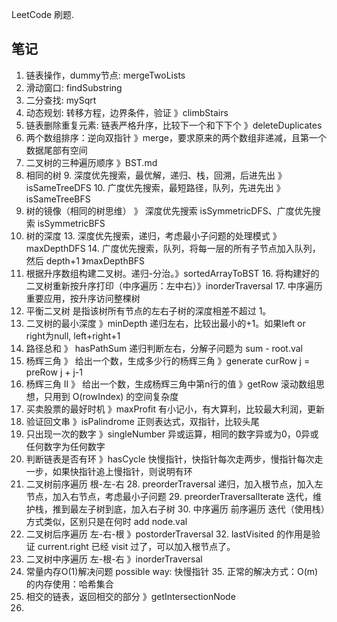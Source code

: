 LeetCode 刷题.

## 笔记
1. 链表操作，dummy节点: mergeTwoLists
2. 滑动窗口: findSubstring 
3. 二分查找: mySqrt
4. 动态规划: 转移方程，边界条件，验证 》climbStairs 
5. 链表删除重复元素: 链表严格升序，比较下一个和下下个 》deleteDuplicates
6. 两个数组排序：逆向双指针 》merge，要求原来的两个数组非递减，且第一个数据尾部有空间
7. 二叉树的三种遍历顺序 》BST.md
8. 相同的树
   9. 深度优先搜索，最优解，递归、栈，回溯，后进先出 》isSameTreeDFS
   10. 广度优先搜索，最短路径，队列，先进先出 》isSameTreeBFS
11. 树的镜像（相同的树思维） 》 深度优先搜索 isSymmetricDFS、广度优先搜索 isSymmetricBFS
12. 树的深度
    13. 深度优先搜索，递归，考虑最小子问题的处理模式 》maxDepthDFS 
    14. 广度优先搜索，队列，将每一层的所有子节点加入队列，然后 depth+1 》maxDepthBFS
15. 根据升序数组构建二叉树。递归-分治。》sortedArrayToBST
    16. 将构建好的二叉树重新按升序打印（中序遍历：左中右）》inorderTraversal
    17. 中序遍历重要应用，按升序访问整棵树 
18. 平衡二叉树 是指该树所有节点的左右子树的深度相差不超过 1。
19. 二叉树的最小深度 》minDepth 递归左右，比较出最小的+1。如果left or right为null, left+right+1
20. 路径总和 》 hasPathSum 递归判断左右，分解子问题为 sum - root.val
21. 杨辉三角 》 给出一个数，生成多少行的杨辉三角 》generate  curRow j = preRow j + j-1
22. 杨辉三角 II 》 给出一个数，生成杨辉三角中第n行的值 》getRow 滚动数组思想，只用到 O(rowIndex) 的空间复杂度
23. 买卖股票的最好时机 》maxProfit 有小记小，有大算利，比较最大利润，更新
24. 验证回文串 》isPalindrome 正则表达式，双指针，比较头尾
25. 只出现一次的数字 》singleNumber 异或运算，相同的数字异或为0，0异或任何数字为任何数字
26. 判断链表是否有环 》hasCycle 快慢指针，快指针每次走两步，慢指针每次走一步，如果快指针追上慢指针，则说明有环
27. 二叉树前序遍历 根-左-右
    28. preorderTraversal 递归，加入根节点，加入左节点，加入右节点，考虑最小子问题
    29. preorderTraversalIterate 迭代，维护栈，推到最左子树到底，加入右子树
    30. 中序遍历 前序遍历 迭代（使用栈）方式类似，区别只是在何时 add node.val
31. 二叉树后序遍历 左-右-根 》postorderTraversal
    32. lastVisited 的作用是验证 current.right 已经 visit 过了，可以加入根节点了。 
33. 二叉树中序遍历 左-根-右 》inorderTraversal
34. 常量内存O(1)解决问题 possible way: 快慢指针
    35. 正常的解决方式：O(m)的内存使用：哈希集合
36. 相交的链表，返回相交的部分 》getIntersectionNode 
37. 